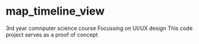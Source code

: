 # map_timeline_view

3rd year comnputer science course
Focussing on UI/UX design
This code project serves as a proof of concept
